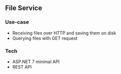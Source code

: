 ## File Service

### Use-case

- Receiving files over HTTP and saving them on disk
- Querying files with GET request

### Tech

- ASP.NET 7 minimal API
- REST API